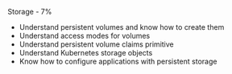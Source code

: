 Storage - 7%

- Understand persistent volumes and know how to create them
- Understand access modes for volumes
- Understand persistent volume claims primitive
- Understand Kubernetes storage objects
- Know how to configure applications with persistent storage
